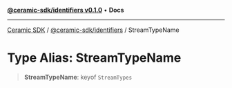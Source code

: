 [**@ceramic-sdk/identifiers v0.1.0**](../README.md) • **Docs**

***

[Ceramic SDK](../../../README.md) / [@ceramic-sdk/identifiers](../README.md) / StreamTypeName

# Type Alias: StreamTypeName

> **StreamTypeName**: keyof `StreamTypes`
